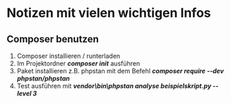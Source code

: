 # Notizen mit vielen wichtigen Infos
## Composer benutzen
1. Composer installieren / runterladen
2. Im Projektordner **_composer init_** ausführen
3. Paket installieren z.B. phpstan mit dem Befehl **_composer require --dev phpstan/phpstan_**
4. Test ausführen mit **_vendor\bin\phpstan analyse beispielskript.py --level 3_**
